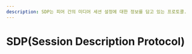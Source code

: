 ```yaml
---
description: SDP는 피어 간의 미디어 세션 설정에 대한 정보를 담고 있는 프로토콜.
---
```


# SDP(Session Description Protocol)

